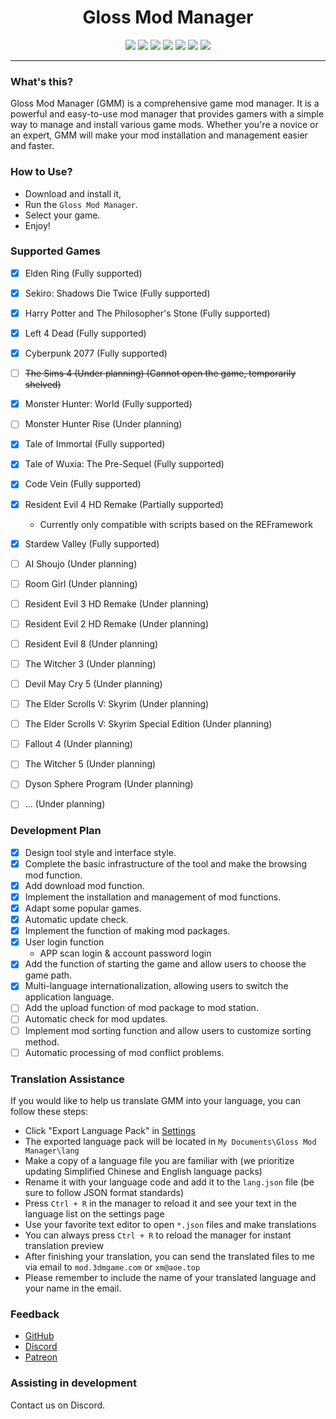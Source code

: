# <center> Gloss Mod Manager </center>

<center> 

![][license] ![][author] ![][Electron] ![][vue] ![][vuetify] ![][version] [![][GitHub]](https://github.com/GlossMod/Gloss-Mod-Manager)
</center> 

---- 

### What's this?
Gloss Mod Manager (GMM) is a comprehensive game mod manager. It is a powerful and easy-to-use mod manager that provides gamers with a simple way to manage and install various game mods. Whether you're a novice or an expert, GMM will make your mod installation and management easier and faster.

### How to Use?
- Download and install it,
- Run the `Gloss Mod Manager`.
- Select your game.
- Enjoy!

### Supported Games
- [x] Elden Ring (Fully supported)
- [x] Sekiro: Shadows Die Twice (Fully supported)
- [x] Harry Potter and The Philosopher's Stone (Fully supported)
- [x] Left 4 Dead (Fully supported)
- [x] Cyberpunk 2077 (Fully supported)
- [ ] ~~The Sims 4 (Under planning)  (Cannot open the game, temporarily shelved)~~
- [x] Monster Hunter: World (Fully supported)
- [ ] Monster Hunter Rise (Under planning)
- [x] Tale of Immortal (Fully supported)
- [x] Tale of Wuxia: The Pre-Sequel (Fully supported)
- [x] Code Vein (Fully supported)
- [x] Resident Evil 4 HD Remake (Partially supported)
    - Currently only compatible with scripts based on the REFramework
- [x] Stardew Valley (Fully supported)
- [ ] AI Shoujo (Under planning)
- [ ] Room Girl (Under planning)
- [ ] Resident Evil 3 HD Remake (Under planning)
- [ ] Resident Evil 2 HD Remake (Under planning)
- [ ] Resident Evil 8 (Under planning)
- [ ] The Witcher 3 (Under planning)
- [ ] Devil May Cry 5 (Under planning)
- [ ] The Elder Scrolls V: Skyrim (Under planning)
- [ ] The Elder Scrolls V: Skyrim Special Edition (Under planning)
- [ ] Fallout 4 (Under planning)
- [ ] The Witcher 5 (Under planning)
- [ ] Dyson Sphere Program (Under planning)
- [ ] ... (Under planning)



### Development Plan
- [x] Design tool style and interface style.
- [x] Complete the basic infrastructure of the tool and make the browsing mod function.
- [x] Add download mod function.
- [x] Implement the installation and management of mod functions.
- [x] Adapt some popular games.
- [x] Automatic update check.
- [x] Implement the function of making mod packages.
- [x] User login function
    - APP scan login & account password login
- [x] Add the function of starting the game and allow users to choose the game path.
- [x] Multi-language internationalization, allowing users to switch the application language.
- [ ] Add the upload function of mod package to mod station.
- [ ] Automatic check for mod updates.
- [ ] Implement mod sorting function and allow users to customize sorting method.
- [ ] Automatic processing of mod conflict problems.

### Translation Assistance
If you would like to help us translate GMM into your language, you can follow these steps:

- Click "Export Language Pack" in [Settings](#/Settings)
- The exported language pack will be located in `My Documents\Gloss Mod Manager\lang`
- Make a copy of a language file you are familiar with (we prioritize updating Simplified Chinese and English language packs)
- Rename it with your language code and add it to the `lang.json` file (be sure to follow JSON format standards)
- Press `Ctrl + R` in the manager to reload it and see your text in the language list on the settings page
- Use your favorite text editor to open `*.json` files and make translations
- You can always press `Ctrl + R` to reload the manager for instant translation preview
- After finishing your translation, you can send the translated files to me via email to `mod.3dmgame.com` or `xm@aoe.top`
- Please remember to include the name of your translated language and your name in the email.

### Feedback

- [GitHub](https://github.com/GlossMod/Gloss-Mod-Manager-info)
- [Discord](https://discord.gg/76hmqaw4yS)
- [Patreon](https://www.patreon.com/GlossModManager)

### Assisting in development
Contact us on Discord.


[license]:https://p.aoe.top/shields/github/license/GlossMod/Gloss-Mod-Manager-info.svg
[author]: https://p.aoe.top/shields/badge/Author-小莫-blue?logo=Cloudera
[Electron]: https://p.aoe.top/shields/badge/Electron-22.0.3-47848F?logo=electron
[vue]: https://p.aoe.top/shields/badge/Vue3-3.2.45-4FC08D?logo=vuedotjs
[vuetify]: https://p.aoe.top/shields/badge/Vuetify-3.1.15-1867C0?logo=vuetify
[pinia]: https://p.aoe.top/shields/badge/pinia-2.0.30-1867C0?logo=vuetify
[typescript]: https://p.aoe.top/shields/badge/TypeScript-5.0.4-3178C6?logo=typescript
[GitHub]: https://p.aoe.top/shields/github/stars/GlossMod/Gloss-Mod-Manager-info?style=social
[version]: https://p.aoe.top/shields/github/package-json/v/GlossMod/Gloss-Mod-Manager-info
